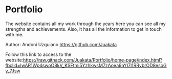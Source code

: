 # Portfolio
The website contains all my work through the years here you can see all my strengths and achievements. Also, it has all the information to get in touch with me.

Author: Andoni Uzquiano https://github.com/Juakata

Follow this link to access to the website:https://raw.githack.com/Juakata/Portfolio/home-page/index.html?fbclid=IwAR1WpdswoO8kV_KSFtmi5YzhkwsM7zAoea9aYI7l1RRvbrOD8esoGy_7Jsw
